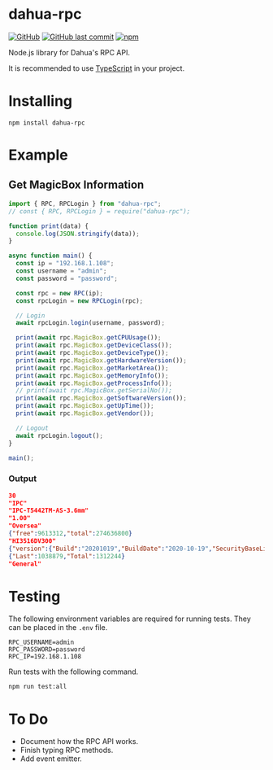 # dahua-rpc

[![GitHub](https://img.shields.io/github/license/itsnotgoodname/dahua-rpc)](https://github.com/ItsNotGoodName/dahua-rpc/blob/master/LICENSE)
[![GitHub last commit](https://img.shields.io/github/last-commit/itsnotgoodname/dahua-rpc)](https://github.com/ItsNotGoodName/dahua-rpc)
[![npm](https://img.shields.io/npm/v/dahua-rpc)](https://www.npmjs.com/package/dahua-rpc)

Node.js library for Dahua's RPC API.

It is recommended to use [TypeScript](https://www.typescriptlang.org/) in your project.

# Installing

```
npm install dahua-rpc
```

# Example

## Get MagicBox Information

```ts
import { RPC, RPCLogin } from "dahua-rpc";
// const { RPC, RPCLogin } = require("dahua-rpc");

function print(data) {
  console.log(JSON.stringify(data));
}

async function main() {
  const ip = "192.168.1.108";
  const username = "admin";
  const password = "password";

  const rpc = new RPC(ip);
  const rpcLogin = new RPCLogin(rpc);

  // Login
  await rpcLogin.login(username, password);

  print(await rpc.MagicBox.getCPUUsage());
  print(await rpc.MagicBox.getDeviceClass());
  print(await rpc.MagicBox.getDeviceType());
  print(await rpc.MagicBox.getHardwareVersion());
  print(await rpc.MagicBox.getMarketArea());
  print(await rpc.MagicBox.getMemoryInfo());
  print(await rpc.MagicBox.getProcessInfo());
  // print(await rpc.MagicBox.getSerialNo());
  print(await rpc.MagicBox.getSoftwareVersion());
  print(await rpc.MagicBox.getUpTime());
  print(await rpc.MagicBox.getVendor());

  // Logout
  await rpcLogin.logout();
}

main();
```

### Output

```json
30
"IPC"
"IPC-T5442TM-AS-3.6mm"
"1.00"
"Oversea"
{"free":9613312,"total":274636800}
"HI3516DV300"
{"version":{"Build":"20201019","BuildDate":"2020-10-19","SecurityBaseLineVersion":"V2.1","Version":"2.800.15OG004.0.R","WebVersion":"V3.2.1.948164"}}
{"Last":1038879,"Total":1312244}
"General"
```

# Testing

The following environment variables are required for running tests. They can be placed in the `.env` file.

```shell
RPC_USERNAME=admin
RPC_PASSWORD=password
RPC_IP=192.168.1.108
```

Run tests with the following command.

```
npm run test:all
```

# To Do

- Document how the RPC API works.
- Finish typing RPC methods.
- Add event emitter.
